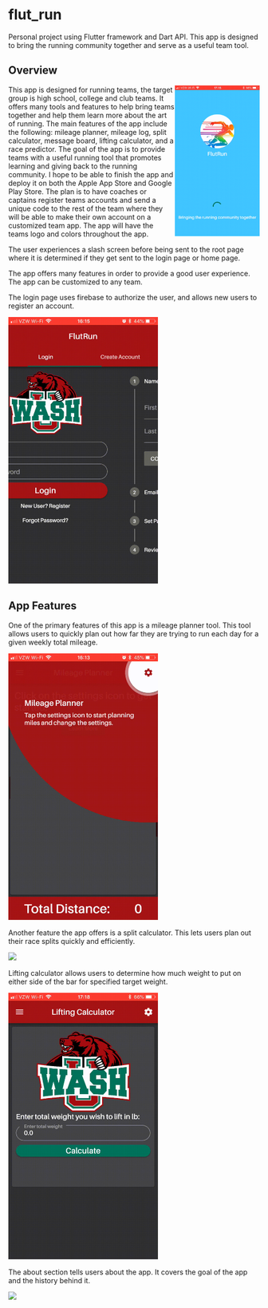 # flut_run

Personal project using Flutter framework and Dart API. This app is designed to bring the running community together and serve as a useful team tool.

## Overview
<p>
  <img align="right" src="splashScreen.gif" width="170">
  <p>
    This app is designed for running teams, the target group is high school, college and club teams. It offers many tools and features to help bring teams together and help them learn more about the art of running. The main features of the app include the following: mileage planner, mileage log, split calculator, message board, lifting calculator, and a race predictor. The goal of the app is to provide teams with a useful running tool that promotes learning and giving back to the running community. I hope to be able to finish the app and deploy it on both the Apple App Store and Google Play Store. The plan is to have coaches or captains register teams accounts and send a unique code to the rest of the team where they will be able to make their own account on a customized team app. The app will have the teams logo and colors throughout the app. 
    
The user experiences a slash screen before being sent to the root page where it is determined if they get sent to the login page or home page.

The app offers many features in order to provide a good user experience. The app can be customized to any team.
</p>
</p>

The login page uses firebase to authorize the user, and allows new users to register an account.

<img src="loginPage.gif" width="300">



## App Features
One of the primary features of this app is a mileage planner tool. This tool allows users to quickly plan out how far they are trying to run each day for a given weekly total mileage.  

<img src="mileagePlanner.gif" width="300">



Another feature the app offers is a split calculator. This lets users plan out their race splits quickly and efficiently.

<img src="splitCalculator.gif" width="300">

Lifting calculator allows users to determine how much weight to put on either side of the bar for specified target weight.

<img src="liftingCalculator.gif" width="300">



The about section tells users about the app. It covers the goal of the app and the history behind it.

<img src="about.gif" width="300">





